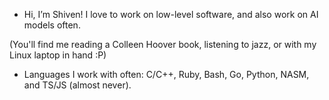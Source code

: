 - Hi, I’m Shiven! I love to work on low-level software, and also work on AI models often.

(You'll find me reading a Colleen Hoover book, listening to jazz, or with my Linux laptop in hand :P)

- Languages I work with often: C/C++, Ruby, Bash, Go, Python, NASM, and TS/JS (almost never).

<!---
GreaseCube/GreaseCube is a ✨ special ✨ repository because its `README.md` (this file) appears on your GitHub profile.
You can click the Preview link to take a look at your changes.
--->
